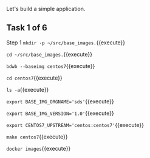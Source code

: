 Let's build a simple application.

## Task 1 of 6
Step 1
`mkdir -p ~/src/base_images.`{{execute}}

`cd ~/src/base_images.`{{execute}}

`bdwb --baseimg centos7`{{execute}}

`cd centos7`{{execute}}

`ls -a`{{execute}}

`export BASE_IMG_ORGNAME='sds'`{{execute}}

`export BASE_IMG_VERSION='1.0'`{{execute}}

`export CENTOS7_UPSTREAM='centos:centos7'`{{execute}}

`make centos7`{{execute}}

`docker images`{{execute}}
